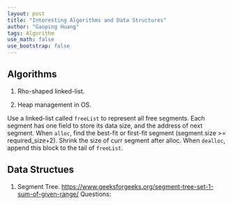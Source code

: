 ```yaml
---
layout: post
title: "Interesting Algorithms and Data Structures"
author: "Gaoping Huang"
tags: Algorithm
use_math: false
use_bootstrap: false
---
```



## Algorithms
1. Rho-shaped linked-list. 


2. Heap management in OS.

Use a linked-list called `freeList` to represent all free segments. Each segment has one field to store its data size, and the address of next segment. When `alloc`, find the best-fit or first-fit segment (segment.size >= required_size+2). Shrink the size of curr segment after alloc. When `dealloc`, append this block to the tail of `freeList`.


## Data Structues
1. Segment Tree. https://www.geeksforgeeks.org/segment-tree-set-1-sum-of-given-range/
Questions:

